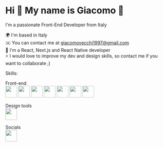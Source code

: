 <h1>Hi 👋 My name is Giacomo 🚀</h1>
I'm a passionate Front-End Developer from Italy 

🌍  I'm based in Italy<br/>
✉️  You can contact me at giacomovecchi1997@gmail.com<br/>
🧠  I'm a React, Next.js and React Native developer<br/>
⚡  I would love to improve my dev and design skills, so contact me if you want to collaborate ;)<br/>


Skills: 

Front-end<br/>
<img href="" width="36" height="36" src="https://raw.githubusercontent.com/danielcranney/readme-generator/main/public/icons/skills/html5-colored.svg"/> 
<img href="" width="36" height="36" src="https://raw.githubusercontent.com/danielcranney/readme-generator/main/public/icons/skills/css3-colored.svg"/>
<img href="" width="36" height="36" src="https://raw.githubusercontent.com/danielcranney/readme-generator/main/public/icons/skills/sass-colored.svg"/>
<img href="" width="36" height="36" src="https://raw.githubusercontent.com/danielcranney/readme-generator/main/public/icons/skills/javascript-colored.svg"/>
<img href="" width="36" height="36" src="https://raw.githubusercontent.com/danielcranney/readme-generator/main/public/icons/skills/typescript-colored.svg"/>
<img href="" width="36" height="36" src="https://raw.githubusercontent.com/danielcranney/readme-generator/main/public/icons/skills/react-colored.svg"/>
<img href="" width="36" height="36" src="https://raw.githubusercontent.com/danielcranney/readme-generator/main/public/icons/skills/nextjs-colored.svg"/>

Design tools<br/>
<img href="" width="36" height="36" src="https://raw.githubusercontent.com/danielcranney/readme-generator/main/public/icons/skills/figma-colored.svg"/>

Socials<br/>
<a href="https://www.linkedin.com/in/giacomo-vecchi-61b271189/"><img width="36" height="36" src="https://raw.githubusercontent.com/danielcranney/readme-generator/main/public/icons/socials/linkedin.svg"/></a>



